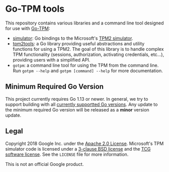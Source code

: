 # Go-TPM tools

This repository contains various libraries and a command line tool designed for
use with [Go-TPM](https://github.com/google/go-tpm):
  - [simulator](https://godoc.org/github.com/google/go-tpm-tools/simulator):
    Go bindings to the Microsoft's
    [TPM2 simulator](https://github.com/Microsoft/ms-tpm-20-ref/).
  - [tpm2tools](https://godoc.org/github.com/google/go-tpm-tools/tpm2tools):
    a Go library providing useful abstractions and utility functions for using a
    TPM2. The goal of this library is to handle complex TPM functionality
    (sessions, authorization, activating credentials, etc...), providing users
    with a simplified API.
  - `gotpm`: a command line tool for using the TPM from the command line. Run
    `gotpm --help` and `gotpm [command] --help` for more documentation.

## Minimum Required Go Version

This project currently requires Go 1.13 or newer. In general, we try to support
building with all [currently supportted Go versions](https://endoflife.date/go).
Any update to the minimum required Go version will be released as a **minor**
version update.

## Legal

Copyright 2018 Google Inc. under the
[Apache 2.0 License](https://www.apache.org/licenses/LICENSE-2.0). Microsoft's TPM simulator
code is licensed under a [3-clause BSD license](https://opensource.org/licenses/BSD-3-Clause) and the [TCG software license](https://trustedcomputinggroup.org/wp-content/uploads/TPM-Rev-2.0-Part-1-Architecture-01.38.pdf). See the `LICENSE` file for more information.

This is not an official Google product.

